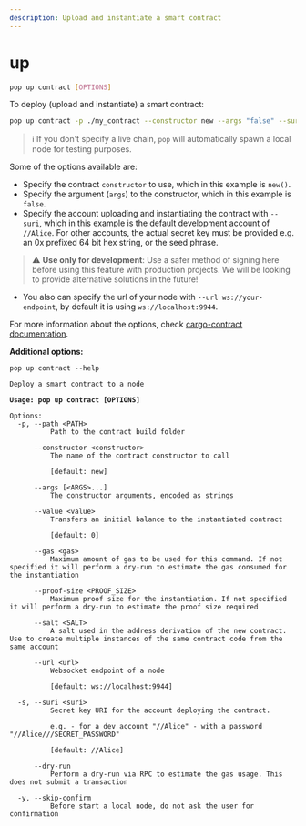 ```yaml
---
description: Upload and instantiate a smart contract
---
```


# up

```bash
pop up contract [OPTIONS]
```

To deploy (upload and instantiate) a smart contract:

```bash
pop up contract -p ./my_contract --constructor new --args "false" --suri //Alice
```

> ℹ️ If you don't specify a live chain, `pop` will automatically spawn a local node for testing purposes.

Some of the options available are:

* Specify the contract `constructor` to use, which in this example is `new()`.
* Specify the argument (`args`) to the constructor, which in this example is `false`.
* Specify the account uploading and instantiating the contract with `--suri`, which in this example is the default development account of `//Alice`. For other accounts, the actual secret key must be provided e.g. an 0x prefixed 64 bit hex string, or the seed phrase.

> ⚠️ **Use only for development**: Use a safer method of signing here before using this feature with production projects. We will be looking to provide alternative solutions in the future!

* You also can specify the url of your node with `--url ws://your-endpoint`, by default it is using `ws://localhost:9944`.

For more information about the options, check [cargo-contract documentation](https://github.com/paritytech/cargo-contract/blob/master/crates/extrinsics/README.md#instantiate).



**Additional options:**

<pre><code>pop up contract --help

Deploy a smart contract to a node

<strong>Usage: pop up contract [OPTIONS]
</strong>
Options:
  -p, --path &#x3C;PATH>
          Path to the contract build folder

      --constructor &#x3C;constructor>
          The name of the contract constructor to call
          
          [default: new]

      --args [&#x3C;ARGS>...]
          The constructor arguments, encoded as strings

      --value &#x3C;value>
          Transfers an initial balance to the instantiated contract
          
          [default: 0]

      --gas &#x3C;gas>
          Maximum amount of gas to be used for this command. If not specified it will perform a dry-run to estimate the gas consumed for the instantiation

      --proof-size &#x3C;PROOF_SIZE>
          Maximum proof size for the instantiation. If not specified it will perform a dry-run to estimate the proof size required

      --salt &#x3C;SALT>
          A salt used in the address derivation of the new contract. Use to create multiple instances of the same contract code from the same account

      --url &#x3C;url>
          Websocket endpoint of a node
          
          [default: ws://localhost:9944]

  -s, --suri &#x3C;suri>
          Secret key URI for the account deploying the contract.
          
          e.g. - for a dev account "//Alice" - with a password "//Alice///SECRET_PASSWORD"
          
          [default: //Alice]

      --dry-run
          Perform a dry-run via RPC to estimate the gas usage. This does not submit a transaction

  -y, --skip-confirm
          Before start a local node, do not ask the user for confirmation
</code></pre>
